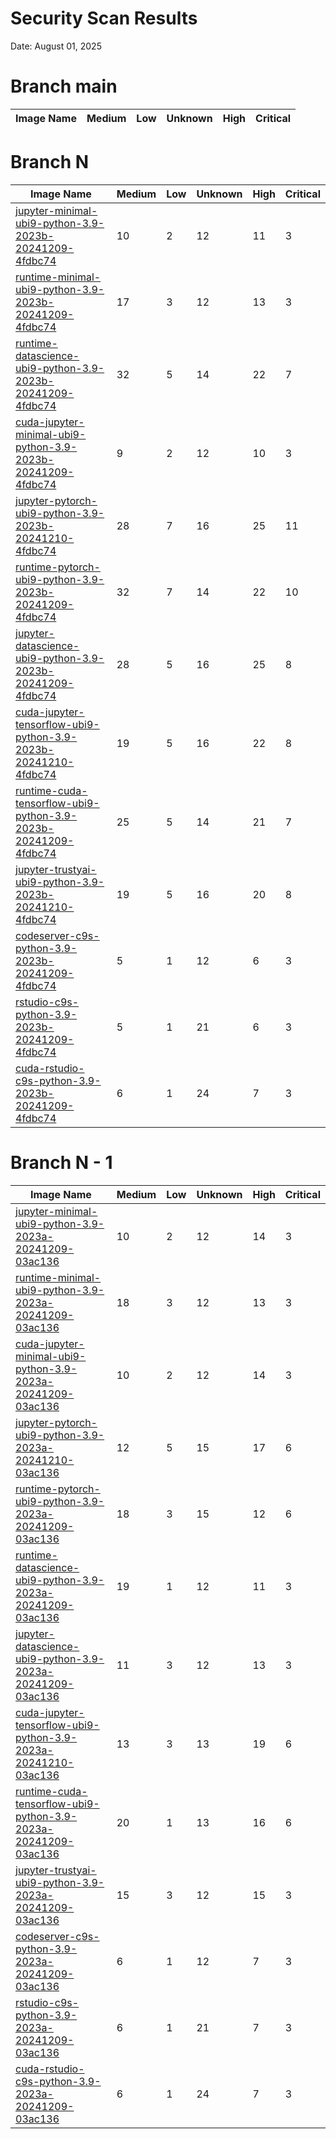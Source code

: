 # Security Scan Results

Date: August 01, 2025

# Branch main

| Image Name | Medium | Low | Unknown | High | Critical |
|------------|-------|-----|---------|------|------|


# Branch N

| Image Name | Medium | Low | Unknown | High | Critical |
|------------|-------|-----|---------|------|------|
| [jupyter-minimal-ubi9-python-3.9-2023b-20241209-4fdbc74](https://quay.io/repository/opendatahub/workbench-images/manifest/sha256:2cffde1f454c2b255f67b87a78a9adde40523381a741dcfb76b20fe608c23768?tab=vulnerabilities) | 10 | 2 | 12 | 11 | 3 |
| [runtime-minimal-ubi9-python-3.9-2023b-20241209-4fdbc74](https://quay.io/repository/opendatahub/workbench-images/manifest/sha256:10a7ba393b18923f0647b84365acc31a03a418aa67d212533dd817c3c3cdd133?tab=vulnerabilities) | 17 | 3 | 12 | 13 | 3 |
| [runtime-datascience-ubi9-python-3.9-2023b-20241209-4fdbc74](https://quay.io/repository/opendatahub/workbench-images/manifest/sha256:5ffdaf1599961abb1f49d5649e912e80f24477d339cf36d99be17af5da978c40?tab=vulnerabilities) | 32 | 5 | 14 | 22 | 7 |
| [cuda-jupyter-minimal-ubi9-python-3.9-2023b-20241209-4fdbc74](https://quay.io/repository/opendatahub/workbench-images/manifest/sha256:f794a8862aec4d550ef759921fb86cce4ad4de01a7e4e81b2a6b4622c995822c?tab=vulnerabilities) | 9 | 2 | 12 | 10 | 3 |
| [jupyter-pytorch-ubi9-python-3.9-2023b-20241210-4fdbc74](https://quay.io/repository/opendatahub/workbench-images/manifest/sha256:8f10ef40e06d4758ac6e343b78d901096ba731fe5b82fa92df08eb4b54c22a3b?tab=vulnerabilities) | 28 | 7 | 16 | 25 | 11 |
| [runtime-pytorch-ubi9-python-3.9-2023b-20241209-4fdbc74](https://quay.io/repository/opendatahub/workbench-images/manifest/sha256:4e090cb2de69191b47666079712346bbe0f44f38ad670703ae04f0e292b0f6ec?tab=vulnerabilities) | 32 | 7 | 14 | 22 | 10 |
| [jupyter-datascience-ubi9-python-3.9-2023b-20241209-4fdbc74](https://quay.io/repository/opendatahub/workbench-images/manifest/sha256:1899768a557372c6440d927dfd9da6ea61c429694367f8a96be1fff0a48bdd75?tab=vulnerabilities) | 28 | 5 | 16 | 25 | 8 |
| [cuda-jupyter-tensorflow-ubi9-python-3.9-2023b-20241210-4fdbc74](https://quay.io/repository/opendatahub/workbench-images/manifest/sha256:5cce74ce19b68313187b1f7c5f3e670e85b27ad12841f8ec6e43fe1042288289?tab=vulnerabilities) | 19 | 5 | 16 | 22 | 8 |
| [runtime-cuda-tensorflow-ubi9-python-3.9-2023b-20241209-4fdbc74](https://quay.io/repository/opendatahub/workbench-images/manifest/sha256:2f2077be8eec4bbb24b131db1f022e62ffb03deefaaf429d697f177c91b363ec?tab=vulnerabilities) | 25 | 5 | 14 | 21 | 7 |
| [jupyter-trustyai-ubi9-python-3.9-2023b-20241210-4fdbc74](https://quay.io/repository/opendatahub/workbench-images/manifest/sha256:5a64ceb4f4ccca5ffe44d7ac85733fd0bd62cc9a3e40729bacf06243bd456415?tab=vulnerabilities) | 19 | 5 | 16 | 20 | 8 |
| [codeserver-c9s-python-3.9-2023b-20241209-4fdbc74](https://quay.io/repository/opendatahub/workbench-images/manifest/sha256:7595f931689c5adcb9d901310a5a133261402444057640eefe2b78df6f890927?tab=vulnerabilities) | 5 | 1 | 12 | 6 | 3 |
| [rstudio-c9s-python-3.9-2023b-20241209-4fdbc74](https://quay.io/repository/opendatahub/workbench-images/manifest/sha256:5be3866ea891d2e0744618f81081b439c7c3375a3cf047a169517d0f9e235f68?tab=vulnerabilities) | 5 | 1 | 21 | 6 | 3 |
| [cuda-rstudio-c9s-python-3.9-2023b-20241209-4fdbc74](https://quay.io/repository/opendatahub/workbench-images/manifest/sha256:521c2de63382b26ba2895ec2813dc552c9c12972c6ea5b713f1e9cadd7e4b25e?tab=vulnerabilities) | 6 | 1 | 24 | 7 | 3 |


# Branch N - 1

| Image Name | Medium | Low | Unknown | High | Critical |
|------------|-------|-----|---------|------|------|
| [jupyter-minimal-ubi9-python-3.9-2023a-20241209-03ac136](https://quay.io/repository/opendatahub/workbench-images/manifest/sha256:611af44e17d0c4c2eb848b9f3aadb970ee6c5d2bf22f58d4809fbc47667127d5?tab=vulnerabilities) | 10 | 2 | 12 | 14 | 3 |
| [runtime-minimal-ubi9-python-3.9-2023a-20241209-03ac136](https://quay.io/repository/opendatahub/workbench-images/manifest/sha256:16182a1e9bc8a2a2e59208a97f325593ebe5a00aaf9238d49dbb7af443e22944?tab=vulnerabilities) | 18 | 3 | 12 | 13 | 3 |
| [cuda-jupyter-minimal-ubi9-python-3.9-2023a-20241209-03ac136](https://quay.io/repository/opendatahub/workbench-images/manifest/sha256:28a3dc987236225b7e0bde8ad706b7e10cd0520e2a7f314207a4e1ab37c7b57c?tab=vulnerabilities) | 10 | 2 | 12 | 14 | 3 |
| [jupyter-pytorch-ubi9-python-3.9-2023a-20241210-03ac136](https://quay.io/repository/opendatahub/workbench-images/manifest/sha256:256251cc974fff9ba33e5c0570ee3fc1162901777264a5dc7a5906f7081d15b3?tab=vulnerabilities) | 12 | 5 | 15 | 17 | 6 |
| [runtime-pytorch-ubi9-python-3.9-2023a-20241209-03ac136](https://quay.io/repository/opendatahub/workbench-images/manifest/sha256:22bd62df03290860941e19b8f9581c5dba636544103f5420d3fe41afadef7137?tab=vulnerabilities) | 18 | 3 | 15 | 12 | 6 |
| [runtime-datascience-ubi9-python-3.9-2023a-20241209-03ac136](https://quay.io/repository/opendatahub/workbench-images/manifest/sha256:02eb64dd0dae0114c590dee4706a9e140c07cfff33754db36f7408b60a8832f6?tab=vulnerabilities) | 19 | 1 | 12 | 11 | 3 |
| [jupyter-datascience-ubi9-python-3.9-2023a-20241209-03ac136](https://quay.io/repository/opendatahub/workbench-images/manifest/sha256:2ca245f707591766c019a0df9d0520acf4f6c2aae7aec9abe181b27a0e0ac968?tab=vulnerabilities) | 11 | 3 | 12 | 13 | 3 |
| [cuda-jupyter-tensorflow-ubi9-python-3.9-2023a-20241210-03ac136](https://quay.io/repository/opendatahub/workbench-images/manifest/sha256:2bdac9fb7f24c67ee831b3548bfd02969796e06df7243230cb1697d93990d455?tab=vulnerabilities) | 13 | 3 | 13 | 19 | 6 |
| [runtime-cuda-tensorflow-ubi9-python-3.9-2023a-20241209-03ac136](https://quay.io/repository/opendatahub/workbench-images/manifest/sha256:f257fc7c928d3c3cf9ebca5fc4b427da126a0c57374ef0f165b5098a235a0397?tab=vulnerabilities) | 20 | 1 | 13 | 16 | 6 |
| [jupyter-trustyai-ubi9-python-3.9-2023a-20241209-03ac136](https://quay.io/repository/opendatahub/workbench-images/manifest/sha256:e89531a1cc45a6a7084515dba9848d93a6d4db776c8e9849e1b9bfc391ba72e0?tab=vulnerabilities) | 15 | 3 | 12 | 15 | 3 |
| [codeserver-c9s-python-3.9-2023a-20241209-03ac136](https://quay.io/repository/opendatahub/workbench-images/manifest/sha256:92d8cfd69d245f42abb08d152e47702d64ad0e282f0675010675683f98ba47ae?tab=vulnerabilities) | 6 | 1 | 12 | 7 | 3 |
| [rstudio-c9s-python-3.9-2023a-20241209-03ac136](https://quay.io/repository/opendatahub/workbench-images/manifest/sha256:13f529337cb328c0e6b2506122068bd3d36c2b05a47a35befcbf98809251335c?tab=vulnerabilities) | 6 | 1 | 21 | 7 | 3 |
| [cuda-rstudio-c9s-python-3.9-2023a-20241209-03ac136](https://quay.io/repository/opendatahub/workbench-images/manifest/sha256:7091a97e0c15f89b203225c92cdae9fb1ba4518319c2d10855fe8aa8caceff85?tab=vulnerabilities) | 6 | 1 | 24 | 7 | 3 |


